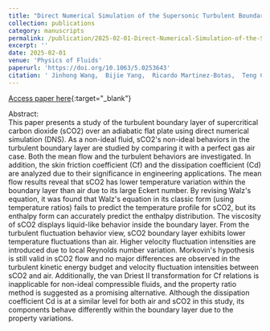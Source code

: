 ```yaml
---
title: "Direct Numerical Simulation of the Supersonic Turbulent Boundary Layer of Supercritical Carbon Dioxide"
collection: publications
category: manuscripts
permalink: /publication/2025-02-01-Direct-Numerical-Simulation-of-the-Supersonic-Turbulent-Boundary-Layer-of-Supercritical-Carbon-Dioxide
excerpt: ''
date: 2025-02-01
venue: 'Physics of Fluids'
paperurl: 'https://doi.org/10.1063/5.0253643'
citation: ' Jinhong Wang,  Bijie Yang,  Ricardo Martinez-Botas,  Teng Cao, &quot;Direct Numerical Simulation of the Supersonic Turbulent Boundary Layer of Supercritical Carbon Dioxide.&quot; Physics of Fluids, 2025.'
---
```

[Access paper here](https://doi.org/10.1063/5.0253643){:target="_blank"}

Abstract: <br> 
This paper presents a study of the turbulent boundary layer of supercritical carbon dioxide (sCO2) over an adiabatic flat plate using direct numerical simulation (DNS). As a non-ideal fluid, sCO2's non-ideal behaviors in the turbulent boundary layer are studied by comparing it with a perfect gas air case. Both the mean flow and the turbulent behaviors are investigated. In addition, the skin friction coefficient (Cf) and the dissipation coefficient (Cd) are analyzed due to their significance in engineering applications. The mean flow results reveal that sCO2 has lower temperature variation within the boundary layer than air due to its large Eckert number. By revising Walz's equation, it was found that Walz's equation in its classic form (using temperature ratios) fails to predict the temperature profile for sCO2, but its enthalpy form can accurately predict the enthalpy distribution. The viscosity of sCO2 displays liquid-like behavior inside the boundary layer. From the turbulent fluctuation behavior view, sCO2 boundary layer exhibits lower temperature fluctuations than air. Higher velocity fluctuation intensities are introduced due to local Reynolds number variation. Morkovin's hypothesis is still valid in sCO2 flow and no major differences are observed in the turbulent kinetic energy budget and velocity fluctuation intensities between sCO2 and air. Additionally, the van Driest II transformation for Cf relations is inapplicable for non-ideal compressible fluids, and the property ratio method is suggested as a promising alternative. Although the dissipation coefficient Cd is at a similar level for both air and sCO2 in this study, its components behave differently within the boundary layer due to the property variations.
